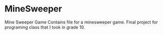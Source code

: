 # MineSweeper
Mine Sweeper Game 
Contains file for a minesweeper game.
Final project for programing class that I took in grade 10.
